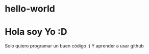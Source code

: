 # hello-world

Hola soy Yo :D
=======================

Solo quiero programar un buen código :)
Y aprender a usar github
